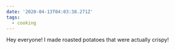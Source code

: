 ```yaml
---
date: '2020-04-13T04:03:38.271Z'
tags:
  - cooking
---
```


Hey everyone! I made roasted potatoes that were actually crispy!
